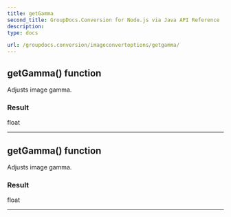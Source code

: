 ```yaml
---
title: getGamma
second_title: GroupDocs.Conversion for Node.js via Java API Reference
description: 
type: docs

url: /groupdocs.conversion/imageconvertoptions/getgamma/
---
```


## getGamma()  function

 Adjusts image gamma.
 

### Result
float


---


## getGamma()  function

 Adjusts image gamma.
 

### Result
float


---


